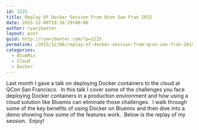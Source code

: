 ```yaml
---
id: 1225
title: Replay Of Docker Session From Qcon San Fran 2015
date: 2015-12-08T19:38:29+00:00
author: ryanjbaxter
layout: post
guid: http://ryanjbaxter.com/?p=1225
permalink: /2015/12/08/replay-of-docker-session-from-qcon-san-fran-2015/
categories:
  - BlueMix
  - Cloud
  - Docker
---
```

Last month I gave a talk on deploying Docker containers to the cloud at QCon San Francisco.  In this talk I cover some of the challenges you face deploying Docker containers in a production environment and how using a cloud solution like Bluemix can eliminate those challenges.  I walk through some of the key benefits of using Docker on Bluemix and then dive into a demo showing how some of the features work.  Below is the replay of my session.  Enjoy!

<div class="jetpack-video-wrapper">
  <span class='embed-youtube' style='text-align:center; display: block;'></span>
</div>